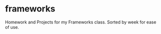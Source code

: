 frameworks
==========
Homework and Projects for my Frameworks class. Sorted by week for ease of use.
